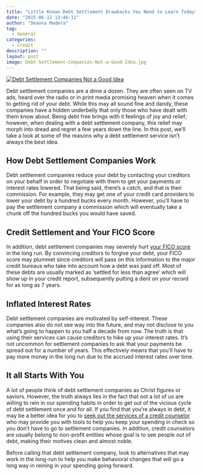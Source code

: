 ```yaml
---
title: "Little Known Debt Settlement Drawbacks You Need to Learn Today"
date: "2015-06-12 13:46:11"
author: "Deanna Madera"
tag:
  - General
categories:
  - Credit
description: ""
layout: post
image: Debt-Settlement-Companies-Not-a-Good-Idea.jpg
---
```


[![Debt Settlement Companies Not a Good Idea](/Debt-Settlement-Companies-Not-a-Good-Idea.jpg)](/Debt-Settlement-Companies-Not-a-Good-Idea.jpg)

Debt settlement companies are a dime a dozen. They are often seen on TV ads, heard over the radio or in print media promising heaven when it comes to getting rid of your debt. While this may all sound fine and dandy, these companies have a hidden underbelly that only those who have dealt with them know about. Being debt free brings with it feelings of joy and relief; however, when dealing with a debt settlement company, this relief may morph into dread and regret a few years down the line. In this post, we’ll take a look at some of the reasons why a debt settlement service isn’t always the best idea.

## How Debt Settlement Companies Work

Debt settlement companies reduce your debt by contacting your creditors on your behalf in order to negotiate with them to get your payments or interest rates lowered. That being said, there’s a catch, and that is their commission. For example, they may get one of your credit card providers to lower your debt by a hundred bucks every month. However, you’ll have to pay the settlement company a commission which will eventually take a chunk off the hundred bucks you would have saved.

## Credit Settlement and Your FICO Score

In addition, debt settlement companies may severely hurt [your FICO score](https://www.myfico.com/crediteducation/creditscores.aspx) in the long run. By convincing creditors to forgive your debt, your FICO score may plummet since creditors will pass on this information to the major credit bureaus who take into account how a debt was paid off. Most of these debts are usually marked as ‘settled for less than agree’ which will show up in your credit report, subsequently putting a dent on your record for as long as 7 years.

## Inflated Interest Rates

Debt settlement companies are motivated by self-interest. These companies also do not see way into the future, and may not disclose to you what’s going to happen to you half a decade from now. The truth is that using their services can cause creditors to hike up your interest rates. It’s not uncommon for settlement companies to ask that your payments be spread out for a number of years. This effectively means that you’ll have to pay more money in the long run due to the accrued interest rates over time.

## It all Starts With You

A lot of people think of debt settlement companies as Christ figures or saviors. However, the truth always lies in the fact that not a lot of us are willing to rein in our spending habits in order to get out of the vicious cycle of debt settlement once and for all. If you find that you’re always in debt, it may be a better idea for you to [seek out the services of a credit counselor](https://www.consumer.ftc.gov/articles/0153-choosing-credit-counselor) who may provide you with tools to help you keep your spending in check so you don’t have to go to settlement companies. In addition, credit counselors are usually belong to non-profit entities whose goal is to see people out of debt, making their motives clean and almost noble.

Before calling that debt settlement company, look to alternatives that may work in the long-run to help you make behavioral changes that will go a long way in reining in your spending going forward.
